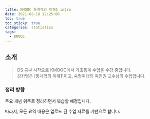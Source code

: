 ```yaml
---
title: KMOOC 통계학의 이해1 intro
date: 2021-08-18 12:25:00
toc: true
toc_sticky: true
categories: statistics
tags:
  - KMOOC
---
```



## 소개

> DS 공부 시작으로 KMOOC에서 기초통계 수업을 수강 중입니다.   
강좌명은 [통계학의 이해1]이고, 숙명여대의 여인권 교수님의 수업입니다.

### 정리 방향

주요 개념 위주로 정리하면서 복습할 예정입니다.  

따라서, 모든 요약 내용은 업로드 된 수업 자료를 기반으로 합니다.
